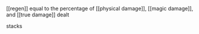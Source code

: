 [[regen]] equal to the percentage of [[physical damage]], [[magic damage]], and [[true damage]] dealt

stacks